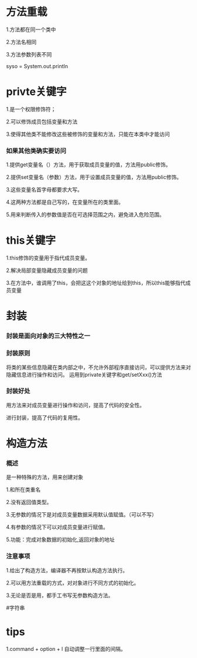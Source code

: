 # 方法重载

1.方法都在同一个类中

2.方法名相同

3.方法参数列表不同

syso = System.out.println

# privte关键字

1.是一个权限修饰符；

2.可以修饰成员包括变量和方法

3.使得其他类不能修改这些被修饰的变量和方法，只能在本类中才能访问

### 如果其他类确实要访问

1.提供get变量名（）方法，用于获取成员变量的值，方法用public修饰。

2.提供set变量名（参数）方法，用于设置成员变量的值，方法用public修饰。

3.这些变量名首字母都要求大写。

4.这两种方法都是自己写的，在变量所在的类里面。

5.用来判断传入的参数值是否在可选择范围之内，避免进入危险范围。

# this关键字

1.this修饰的变量用于指代成员变量。

2.解决局部变量隐藏成员变量的问题

3.在方法中，谁调用了this，会把这这个对象的地址给到this，所以this能够指代成员变量

# 封装

### 封装是面向对象的三大特性之一

### 封装原则

将类的某些信息隐藏在类内部之中，不允许外部程序直接访问，可以提供方法来对隐藏信息进行操作和访问。 运用到private关键字和get/setXxx()方法

### 封装好处

用方法来对成员变量进行操作和访问，提高了代码的安全性。

进行封装，提高了代码的复用性。

# 构造方法

### 概述

是一种特殊的方法，用来创建对象

1.和所在类重名

2.没有返回值类型。

3.无参数的情况下是对成员变量数据采用默认值赋值。（可以不写）

4.有参数的情况下可以对成员变量进行赋值。

5.功能：完成对象数据的初始化,返回对象的地址

### 注意事项

1.给出了构造方法，编译器不再按默认构造方法执行。

2.可以用方法重载的方式，对对象进行不同方式的初始化。

3.无论是否是用，都手工书写无参数构造方法。

#字符串

# tips

1.command + option + l 自动调整一行里面的间隔。